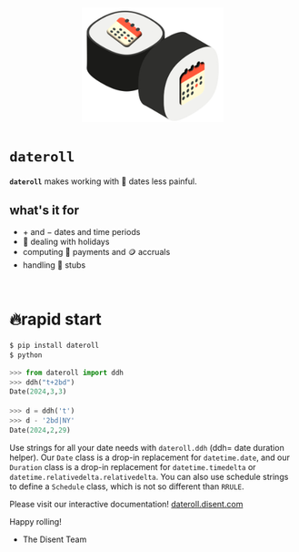 <p align="center">
  <img src="logo.png" style="width:250px"/>
</p>

# `dateroll`
**`dateroll`** makes working with 📅 dates less painful.
<br />


## what's it for
- $+$ and $-$ dates and time periods
- 🎉 dealing with holidays
- computing 💸 payments and 🪙 accruals
- handling 🎫 stubs

<br />

# 🔥rapid start

```bash
$ pip install dateroll
$ python
```

```python
>>> from dateroll import ddh
>>> ddh("t+2bd")
Date(2024,3,3)

>>> d = ddh('t')
>>> d - '2bd|NY'
Date(2024,2,29)

```

Use strings for all your date needs with `dateroll.ddh` (ddh= date duration helper).
Our `Date` class is a drop-in replacement for `datetime.date`, and our `Duration` class is a drop-in replacement for `datetime.timedelta` or `datetime.relativedelta.relativedelta`. You can also use schedule strings to define a `Schedule` class, which is not so different than `RRULE`.

Please visit our interactive documentation! [dateroll.disent.com](https://dateroll.disent.com)

Happy rolling! 

- The Disent Team
